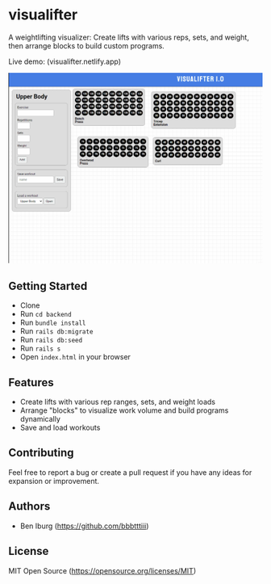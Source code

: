 # visualifter
A weightlifting visualizer: Create lifts with various reps, sets, and weight, then arrange blocks to build custom programs.

Live demo: (visualifter.netlify.app)

![visualifter](frontend/images/visualifter-gif.gif "Visualifter")

## Getting Started

- Clone
- Run `cd backend`
- Run `bundle install`
- Run `rails db:migrate`
- Run `rails db:seed`
- Run `rails s`
- Open `index.html` in your browser

## Features

- Create lifts with various rep ranges, sets, and weight loads
- Arrange "blocks" to visualize work volume and build programs dynamically
- Save and load workouts

## Contributing

Feel free to report a bug or create a pull request if you have any ideas for expansion or improvement.

## Authors

- Ben Iburg (https://github.com/bbbtttiii)

## License

MIT Open Source (https://opensource.org/licenses/MIT)